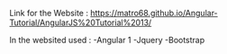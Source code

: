 Link for the Website : https://matro68.github.io/Angular-Tutorial/AngularJS%20Tutorial%2013/

In the websited used : 
-Angular 1
-Jquery
-Bootstrap 
